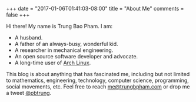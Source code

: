 +++
date = "2017-01-06T01:41:03-08:00"
title = "About Me"
comments = false
+++

<div class="content-body">
Hi there! My name is Trung Bao Pham. I am:

- A husband.
- A father of an always-busy, wonderful kid.
- A researcher in mechanical engineering.
- An open source software developer and advocate.
- A long-time user of [Arch Linux](https://www.archlinux.org).

This blog is about anything that has fascinated me, including but not limited to mathematics, engineering, technology, computer science, programming, social movements, etc.
Feel free to reach [me@trungbpham.com](mailto:me@trungbpham.com) or drop me a tweet [@pbtrung](https://twitter.com/intent/user?screen_name=pbtrung).
</div>